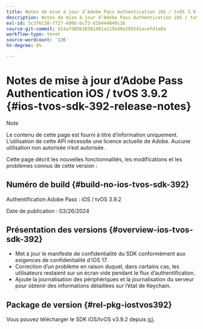 ```yaml
---
title: Notes de mise à jour d’Adobe Pass Authentication iOS / tvOS 3.9.2
description: Notes de mise à jour d’Adobe Pass Authentication iOS / tvOS 3.9.2
exl-id: 5c3f6138-f727-499b-bc73-816444849c1b
source-git-commit: d14afd85610381481a115b40e205541acefd1a8a
workflow-type: tm+mt
source-wordcount: '136'
ht-degree: 0%

---
```


# Notes de mise à jour d’Adobe Pass Authentication iOS / tvOS 3.9.2 {#ios-tvos-sdk-392-release-notes}

>[!NOTE]
>
>Le contenu de cette page est fourni à titre d’information uniquement. L’utilisation de cette API nécessite une licence actuelle de Adobe. Aucune utilisation non autorisée n’est autorisée.

Cette page décrit les nouvelles fonctionnalités, les modifications et les problèmes connus de cette version :

## Numéro de build {#build-no-ios-tvos-sdk-392}

Authentification Adobe Pass : iOS / tvOS 3.9.2

Date de publication : 03/26/2024


## Présentation des versions {#overview-ios-tvos-sdk-392}

* Met à jour le manifeste de confidentialité du SDK conformément aux exigences de confidentialité d’iOS 17.
* Correction d’un problème en raison duquel, dans certains cas, les utilisateurs restaient sur un écran vide pendant le flux d’authentification.
* Ajoute la journalisation des périphériques et la journalisation du serveur pour obtenir des informations détaillées sur l’état de Keychain.


## Package de version {#rel-pkg-iostvos392}

Vous pouvez télécharger le SDK iOS/tvOS v3.9.2 depuis [ici](https://tve.zendesk.com/hc/en-us/articles/204963209-iOS-tvOS-Native-AccessEnabler-Library).

